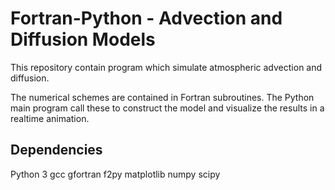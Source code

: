 # Fortran-Python - Advection and Diffusion Models
This repository contain program which simulate atmospheric advection and diffusion.

The numerical schemes are contained in Fortran subroutines. The Python main program call these to construct the model and visualize the results in a realtime animation.

## Dependencies
Python 3
gcc
gfortran
f2py
matplotlib
numpy
scipy

